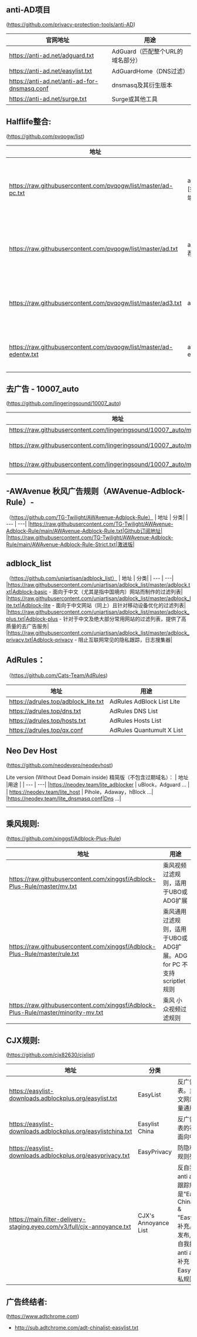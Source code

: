 
## anti-AD项目 
(https://github.com/privacy-protection-tools/anti-AD)


 | 官网地址 | 用途 |
  |  ---  | ---  |
 | https://anti-ad.net/adguard.txt  | AdGuard（匹配整个URL的域名部分） |
 |https://anti-ad.net/easylist.txt|AdGuardHome（DNS过滤）|
 | https://anti-ad.net/anti-ad-for-dnsmasq.conf  | dnsmasq及其衍生版本 |
 | https://anti-ad.net/surge.txt | Surge或其他工具 |


## Halflife整合:
(https://github.com/pvqogw/list)

 | 地址 | 分类|用途 |
  |  ---  | ---|---  |
|https://raw.githubusercontent.com/pvqogw/list/master/ad-pc.txt|ad-pc.txt [推荐桌面端]  |合并自乘风视频广告过滤规则、Easylist、EasylistChina、EasyPrivacy、CJX'sAnnoyance，以及补充的一些规则|
|https://raw.githubusercontent.com/pvqogw/list/master/ad.txt |ad.txt [推荐移动端]|合并自乘风视频广告过滤规则、EasylistChina、EasylistLite、CJX'sAnnoyance，以及补充的一些规则|
|https://raw.githubusercontent.com/pvqogw/list/master/ad3.txt |ad3.txt |合并自乘风视频广告过滤规则、EasylistChina、EasylistLite、CJX'sAnnoyance、EasyPrivacy|
|https://raw.githubusercontent.com/pvqogw/list/master/ad-edentw.txt | ad-edentw.txt |合并自Adblock Warning Removal List、ABP filters、anti-adblock-killer-filters|

## 去广告 - 10007_auto
(https://github.com/lingeringsound/10007_auto)

 | 地址 | 分类|
  |  ---  | ---|
  |https://raw.githubusercontent.com/lingeringsound/10007_auto/master/all|完整版|
 |https://raw.githubusercontent.com/lingeringsound/10007_auto/master/reward |保留广告奖励|
|https://raw.githubusercontent.com/lingeringsound/10007_auto/master/adb.txt |Adblock规则|

## -AWAvenue 秋风广告规则（AWAvenue-Adblock-Rule）-
（https://github.com/TG-Twilight/AWAvenue-Adblock-Rule）
 | 地址 | 分类|
 |  ---  | ---|
 |https://raw.githubusercontent.com/TG-Twilight/AWAvenue-Adblock-Rule/main/AWAvenue-Adblock-Rule.txt|Github订阅地址|
 |https://raw.githubusercontent.com/TG-Twilight/AWAvenue-Adblock-Rule/main/AWAvenue-Adblock-Rule-Strict.txt|激进版|

## adblock_list
（https://github.com/uniartisan/adblock_list）
 | 地址 | 分类|
 |  ---  | ---|
 |https://raw.githubusercontent.com/uniartisan/adblock_list/master/adblock.txt|Adblock-basic - 面向于中文（尤其是指中国境内）网站而制作的过滤列表|
 |https://raw.githubusercontent.com/uniartisan/adblock_list/master/adblock_lite.txt|Adblock-lite - 面向于中文网站（同上）且针对移动设备优化的过滤列表|
 |https://raw.githubusercontent.com/uniartisan/adblock_list/master/adblock_plus.txt|Adblock-plus - 针对于中文及绝大部分常用网站的过滤列表，提供了高质量的去广告服务|
 |https://raw.githubusercontent.com/uniartisan/adblock_list/master/adblock_privacy.txt|Adblock-privacy -  阻止互联网常见的隐私跟踪，日志搜集器|


## AdRules：
（https://github.com/Cats-Team/AdRules)

 | 地址 |用途 |
  |  ---  | ---|
| https://adrules.top/adblock_lite.txt| AdRules AdBlock List Lite |
|https://adrules.top/dns.txt| AdRules DNS List 
|https://adrules.top/hosts.txt| AdRules Hosts List |
|https://adrules.top/qx.conf| AdRules Quantumult X List |


## Neo Dev Host 
(https://github.com/neodevpro/neodevhost)

Lite version (Without Dead Domain inside) 精简版（不包含过期域名）：
 | 地址 |用途 |
  |  ---  | ---|
|https://neodev.team/lite_adblocker | uBlock，Adguard ... 	|
| https://neodev.team/lite_host | Pihole，Adaway，hBlock ...|
|https://neodev.team/lite_dnsmasq.conf|Dns ...|

----------

## 乘风规则:
(https://github.com/xinggsf/Adblock-Plus-Rule) 

 | 地址 |用途 |
  |  ---  | ---|
| https://raw.githubusercontent.com/xinggsf/Adblock-Plus-Rule/master/mv.txt | 乘风视频过滤规则，适用于UBO或ADG扩展|
| https://raw.githubusercontent.com/xinggsf/Adblock-Plus-Rule/master/rule.txt | 乘风通用过滤规则，适用于UBO或ADG扩展。ADG for PC 不支持 scriptlet规则|
|https://raw.githubusercontent.com/xinggsf/Adblock-Plus-Rule/master/minority-mv.txt |乘风 小众视频过滤规则|


## CJX规则: 
(https://github.com/cjx82630/cjxlist) 

| 地址 | 分类|用途 |
  |  ---  | ---|---  |
|https://easylist-downloads.adblockplus.org/easylist.txt |EasyList |反广告主规则列表。主要面向英文网站，包含大量通用规则|
| https://easylist-downloads.adblockplus.org/easylistchina.txt | Easylist China |反广告主规则列表的补充。主要面向中文网站|
| https://easylist-downloads.adblockplus.org/easyprivacy.txt |EasyPrivacy |防隐私跟踪挖矿规则列表|
|  https://main.filter-delivery-staging.eyeo.com/v3/full/cjx-annoyance.txt |CJX's Annoyance List|反自我推广,移除anti adblock,防跟踪规则列表这是"EasyList China+EasyList" & "EasyPrivacy"的补充。2015.2.4发布,过滤烦人的自我推广,移除anti adblock,并补充EasyPrivacy隐私规则|

## 广告终结者:
(https://www.adtchrome.com)

+ http://sub.adtchrome.com/adt-chinalist-easylist.txt

